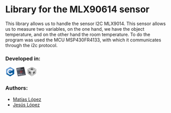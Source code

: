 # Library for the MLX90614 sensor

This library allows us to handle the sensor I2C MLX9014. This sensor allows us to measure two variables, on the one hand, we have the object temperature, and on the other hand the room temperature. To do the program was used the MCU MSP430FR4133, with which it communicates through the i2c protocol.

### Developed in:
<p>
<img width="30" height="30" src="https://raw.githubusercontent.com/jesu95/jesu95/main/img/c-original.svg">
<img width="30" height="30" src="https://raw.githubusercontent.com/jesu95/jesu95/main/img/msp430.png">
<img width="30" height="30" src="https://raw.githubusercontent.com/jesu95/jesu95/main/img/ccs.png">
</p>

### Authors:

* [Matías López](https://github.com/matiflp/)
* [Jesús López](https://github.com/jesu95/)
